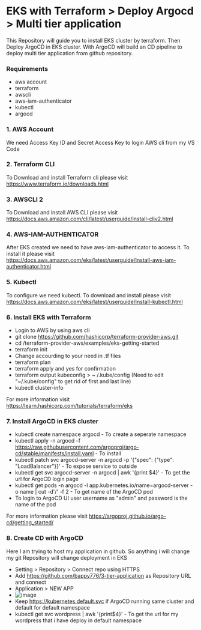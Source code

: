 # EKS with Terraform > Deploy Argocd > Multi tier application

This Repository will guide you to install EKS cluster by terraform. Then Deploy ArgoCD in EKS cluster. With ArgoCD will build an CD pipeline to deploy multi tier application from github repository. 

### Requirements 
- aws account
- terraform
- awscli
- aws-iam-authenticator
- kubectl
- argocd

### 1. AWS Account
We need Access Key ID and Secret Access Key to login AWS cli from my VS Code

### 2. Terraform CLI
To Download and install Terraform cli please visit https://www.terraform.io/downloads.html

### 3. AWSCLI 2
To Download and install AWS CLI please visit https://docs.aws.amazon.com/cli/latest/userguide/install-cliv2.html

### 4. AWS-IAM-AUTHENTICATOR
After EKS created we need to have aws-iam-authenticator to access it. To install it please visit https://docs.aws.amazon.com/eks/latest/userguide/install-aws-iam-authenticator.html

### 5. Kubectl
To configure we need kubectl. To download and install please visit https://docs.aws.amazon.com/eks/latest/userguide/install-kubectl.html

### 6. Install EKS with Terraform 
- Login to AWS by using aws cli 
- git clone https://github.com/hashicorp/terraform-provider-aws.git
- cd /terraform-provider-aws/examples/eks-getting-started
- terraform init
- Change accourding to your need in .tf files
- terraform plan 
- terraform apply and yes for confirmation
- terraform output kubeconfig > ~ /.kube/config (Need to edit "~/.kube/config" to get rid of first and last line)
- kubectl cluster-info

For more information visit https://learn.hashicorp.com/tutorials/terraform/eks

### 7. Install ArgoCD in EKS cluster

- kubectl create namespace argocd - To create a seperate namespace 
- kubectl apply -n argocd -f https://raw.githubusercontent.com/argoproj/argo-cd/stable/manifests/install.yaml - To install 
- kubectl patch svc argocd-server -n argocd -p '{"spec": {"type": "LoadBalancer"}}' - To expose service to outside
- kubectl get svc argocd-server -n argocd | awk '{print $4}' - To get the url for ArgoCD login page
- kubectl get pods -n argocd -l app.kubernetes.io/name=argocd-server -o name | cut -d'/' -f 2 - To get name of the ArgoCD pod
- To login to ArgoCD UI user username as "admin" and password is the name of the pod

For more information please visit https://argoproj.github.io/argo-cd/getting_started/

### 8. Create CD with ArgoCD 
Here I am trying to host my application in github. So anything i will change my git Repository will change deployment in EKS
- Setting > Repository > Connect repo using HTTPS
- Add https://github.com/bappy776/3-tier-application as Repository URL and connect
- Application > NEW APP 
- ![image](https://user-images.githubusercontent.com/10797214/111900849-ebbab800-8a88-11eb-8606-941815651442.png)
- Keep https://kubernetes.default.svc if ArgoCD running same cluster and default for default namespace
- kubectl get svc wordpress | awk '{print$4}' - To get the url for my wordpress that i have deploy in default namespace




